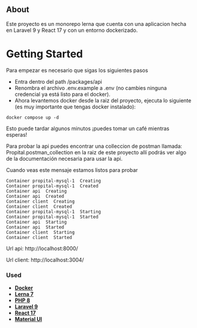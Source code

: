## About

Este proyecto es un monorepo lerna que cuenta con una aplicacion hecha en Laravel 9 y React 17 y con un entorno dockerizado.

# Getting Started

Para empezar es necesario que sigas los siguientes pasos

- Entra dentro del path /packages/api
- Renombra el archivo .env.example a .env (no cambies ninguna credencial ya está listo para el docker).
- Ahora levantemos docker desde la raiz del proyecto, ejecuta lo siguiente (es muy importante que tengas docker instalado):

```shell
docker compose up -d
```

Esto puede tardar algunos minutos ¡puedes tomar un café mientras esperas!

Para probar la api puedes encontrar una colleccion de postman llamada: Propital.postman_collection en la raiz de este proyecto allí podrás ver algo de la documentación necesaria para usar la api.

Cuando veas este mensaje estamos listos para probar

```shell
Container propital-mysql-1  Creating
Container propital-mysql-1  Created
Container api  Creating
Container api  Created
Container client  Creating
Container client  Created
Container propital-mysql-1  Starting
Container propital-mysql-1  Started
Container api  Starting
Container api  Started
Container client  Starting
Container client  Started

```

Url api: http://localhost:8000/

Url client: http://localhost:3004/

### Used

- **[Docker](https://www.docker.com/)**
- **[Lerna 7](https://lerna.js.org/)**
- **[PHP 8](https://www.php.net/releases/8.0/en.php)**
- **[Laravel 9](https://laravel.com/)**
- **[React 17](https://react.dev/)**
- **[Material UI](https://mui.com/material-ui)**
